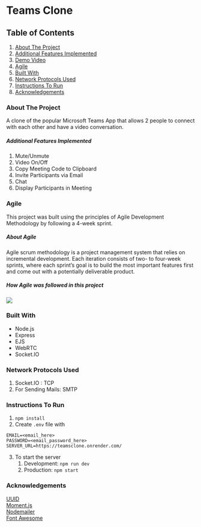 #  Teams Clone


## Table of Contents
1. [About The Project](#about)
2. [Additional Features Implemented](#additional-features)
3. [Demo Video](#demo)
4. [Agile](#agile)
5. [Built With](#built-with)
6. [Network Protocols Used](#network-protocols)
7. [Instructions To Run](#instructions-to-run)
8. [Acknowledgements](#acknowledgements)

<a name="about"></a>
### About The Project
A clone of the popular Microsoft Teams App that allows 2 people to connect with each other and have a video conversation. 

<a name="additional-features"></a>
##### Additional Features Implemented
1. Mute/Unmute
2. Video On/Off
3. Copy Meeting Code to Clipboard
4. Invite Participants via Email
5. Chat
6. Display Participants in Meeting


<a name="agile"></a>
### Agile

This project was built using the principles of Agile Development Methodology by following a 4-week sprint. 

##### About Agile
Agile scrum methodology is a project management system that relies on incremental development. Each iteration consists of two- to four-week sprints, where each sprint’s goal is to build the most important features first and come out with a potentially deliverable product.

##### How Agile was followed in this project

![](https://i.imgur.com/UMxhV8m.jpg)

<a name="built-with"></a>
### Built With
* Node.js
* Express
* EJS
* WebRTC
* Socket.IO

<a name="network-protocols"></a>
### Network Protocols Used
1. Socket.IO : TCP
2. For Sending Mails: SMTP


<a name="instructions-to-run"></a>
### Instructions To Run
1. `npm install`
2. Create `.env` file with
```
EMAIL=<email_here>
PASSWORD=<email_password_here>
SERVER_URL=https://teamsclone.onrender.com/
```
3.  To start the server
    1. Development: `npm run dev`
    2. Production: `npm start`

<a name="acknowledgements"></a>
### Acknowledgements
[UUID](https://www.npmjs.com/package/uuid)\
[Moment.js](https://momentjs.com/)\
[Nodemailer](https://nodemailer.com/about/)\
[Font Awesome](https://fontawesome.com/)
